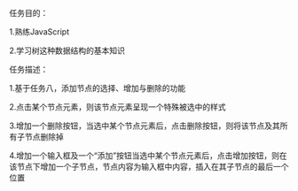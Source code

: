 ﻿任务目的：

  1.熟练JavaScript

  2.学习树这种数据结构的基本知识

任务描述：

  1.基于任务八，添加节点的选择、增加与删除的功能

  2.点击某个节点元素，则该节点元素呈现一个特殊被选中的样式

  3.增加一个删除按钮，当选中某个节点元素后，点击删除按钮，则将该节点及其所有子节点删除掉

  4.增加一个输入框及一个“添加”按钮当选中某个节点元素后，点击增加按钮，则在该节点下增加一个子节点，节点内容为输入框中内容，插入在其子节点的最后一个位置